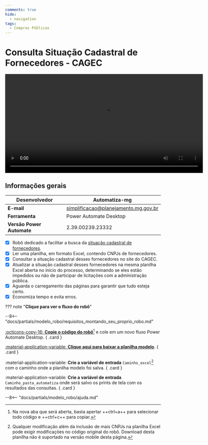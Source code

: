 ```yaml
---
comments: true
hide:
  - navigation
tags:
  - Compras Públicas
---
```


# Consulta Situação Cadastral de Fornecedores - CAGEC

<video width="640"  controls>
    <source src="#" type="video/mp4">
</video>

## Informações gerais

| **Desenvolvedor**| Automatiza-mg  |
| ----------- | ------------------------------------ |
| **E-mail**       | simplificacao@planejamento.mg.gov.br|
| **Ferramenta**    | Power Automate Desktop |
| **Versão Power Automate**    | 2.39.00239.23332 |

- [x] Robô dedicado a facilitar a busca da [situação cadastral de fornecedores](https://www.cagef.mg.gov.br/fornecedor-web/br/gov/prodemge/seplag/fornecedor/publico/index.zul).
- [x] Ler uma planilha, em formato Excel, contendo CNPJs de fornecedores.
- [x] Consultar a situação cadastral desses fornecedores no site do CAGEC.
- [x] Atualizar a situação cadastral desses fornecedores na mesma planilha Excel aberta no início do processo, determinando se eles estão impedidos ou não de participar de licitações com a administração pública.
- [x] Aguarda o carregamento das páginas para garantir que tudo esteja certo.
- [x] Economiza tempo e evita erros.

??? note "**Clique para ver o fluxo do robô**"

--8<-- "docs/partials/modelo_robo/requisitos_montando_seu_proprio_robo.md"

<div class="grid" markdown>

[:octicons-copy-16: __Copie o código do robô__](https://raw.githubusercontent.com/automatiza-mg/biblioteca-de-robos/main/robos/consulta_situacao_cadastral_cagef.txt)[^1] e cole em um novo fluxo Power Automate Desktop.
{ .card }

[:material-application-variable: __Clique aqui para baixar a planilha modelo__](assets/fornecedores.xls).
{ .card }

:material-application-variable: __Crie a variável de entrada__ `Caminho_excel`[^2] com o caminho onde a planilha modelo foi salva.
{ .card }

:material-application-variable: __Crie a variável de entrada__ `Caminho_pasta_automatiza` onde será salvo os prints de tela com os resultados das consultas.
{ .card }

</div>

--8<-- "docs/partials/modelo_robo/ajuda.md"

[^1]: Na nova aba que será aberta, basta apertar ++ctrl+a++ para selecionar todo código e ++ctrl+c++ para copiar.
[^2]: Qualquer modificação além da inclusão de mais CNPJs na planilha Excel pode exigir modificações no código original do robô. Download desta planilha não é suportado na versão mobile desta página.
